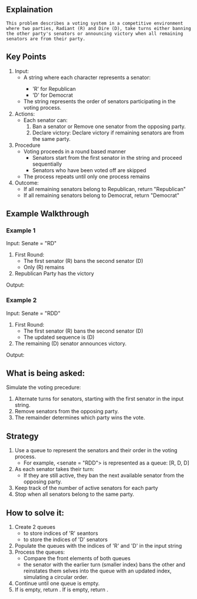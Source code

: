 ## Explaination

    This problem describes a voting system in a competitive environment where two parties, Radiant (R) and Dire (D), take turns either banning the other party's senators or announcing victory when all remaining senators are from their party.

## Key Points

1. Input:
    * A string <senate> where each character represents a senator:
        * 'R' for Republican
        * 'D' for Democrat
    * The string represents the order of senators participating in the voting process.
2. Actions:
    * Each senator can:
        1. Ban a senator or Remove one senator from the opposing party.
        2. Declare victory: Declare victory if remaining senators are from the same party.
3. Procedure
    * Voting proceeds in a round based manner
        * Senators start from the first senator in the string and proceed sequentially
        * Senators who have been voted off are skipped
    * The process repeats until only one process remains
4. Outcome:
    * If all remaining senators belong to Republican, return "Republican"
    * If all remaining senators belong to Democrat, return "Democrat"

## Example Walkthrough

### Example 1

Input: Senate = "RD"

1. First Round:
    * The first senator (R) bans the second senator (D)
    * Only (R) remains
2. Republican Party has the victory

Output: <Republican>

### Example 2

Input: Senate = "RDD"

1. First Round:
    * The first senator (R) bans the second senator (D)
    * The updated sequence is (D)
2. The remaining (D) senator announces victory.

Output: <Democrat>

## What is being asked:

Simulate the voting precedure:

1. Alternate turns for senators, starting with the first senator in the input string.
2. Remove senators from the opposing party.
3. The remainder determines which party wins the vote.

## Strategy

1. Use a queue to represent the senators and their order in the voting process.
    * For example, <senate = "RDD"> is represented as a queue: [R, D, D]
2. As each senator takes their turn:
    * If they are still active, they ban the next available senator from the opposing party.
3. Keep track of the number of active senators for each party
4. Stop when all senators belong to the same party.

## How to solve it:

1. Create 2 queues
    * <republicanQueue> to store indices of 'R' seantors
    * <democratQueue> to store the indices of 'D' senators
2. Populate the queues with the indices of 'R' and 'D' in the input string
3. Process the queues:
    * Compare the front elements of both queues
    * the senator with the earlier turn (smaller index) bans the other and reinstates them selves into the queue with an updated index, simulating a circular order.
4. Continue until one queue is empty.
5. If <republicanqQueue> is empty, return <Democrat>. If <democratQueue> is empty, return <Republican>.
